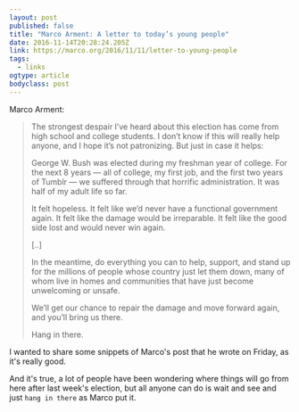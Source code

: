 ```yaml
---
layout: post 
published: false 
title: "Marco Arment: A letter to today’s young people" 
date: 2016-11-14T20:28:24.205Z 
link: https://marco.org/2016/11/11/letter-to-young-people 
tags:
  - links
ogtype: article 
bodyclass: post 
---
```


Marco Arment: 

> The strongest despair I’ve heard about this election has come from high school and college students. I don’t know if this will really help anyone, and I hope it’s not patronizing. But just in case it helps:
> 
> George W. Bush was elected during my freshman year of college. For the next 8 years — all of college, my first job, and the first two years of Tumblr — we suffered through that horrific administration. It was half of my adult life so far.
> 
> It felt hopeless. It felt like we’d never have a functional government again. It felt like the damage would be irreparable. It felt like the good side lost and would never win again.
> 
> [..]
> 
> In the meantime, do everything you can to help, support, and stand up for the millions of people whose country just let them down, many of whom live in homes and communities that have just become unwelcoming or unsafe.
> 
> We’ll get our chance to repair the damage and move forward again, and you’ll bring us there.
> 
> Hang in there.

I wanted to share some snippets of Marco's post that he wrote on Friday, as it's really good.

And it's true, a lot of people have been wondering where things will go from here after last week's election, but all anyone can do is wait and see and just `hang in there` as Marco put it.